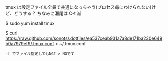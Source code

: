 tmux は設定ファイル全員で共通になっちゃう(プロセス毎にわけられない)けど、どうする？ ちなみに瀬尾は C-t 派

$ sudo yum install tmux

$ curl https://raw.github.com/sonots/.dotfiles/ea537ceab931a7a8de171ba230e649b0a7979ef9/.tmux.conf > ~/.tmux.conf

```
-f でファイル指定してもNG? > NGです
```
